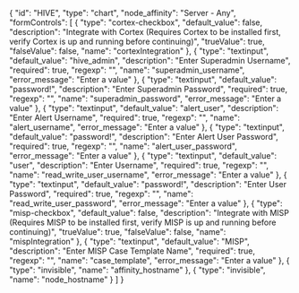 {
  "id": "HIVE",
  "type": "chart",
  "node_affinity": "Server - Any",
  "formControls": [
    {
      "type": "cortex-checkbox",
      "default_value": false,
      "description": "Integrate with Cortex (Requires Cortex to be installed first, verify Cortex is up and running before continuing)",
      "trueValue": true,
      "falseValue": false,
      "name": "cortexIntegration"
    },
    {
      "type": "textinput",
      "default_value": "hive_admin",
      "description": "Enter Superadmin Username",
      "required": true,
      "regexp": "",
      "name": "superadmin_username",
      "error_message": "Enter a value"
    },
    {
      "type": "textinput",
      "default_value": "password!",
      "description": "Enter Superadmin Password",
      "required": true,
      "regexp": "",
      "name": "superadmin_password",
      "error_message": "Enter a value"
    },
    {
      "type": "textinput",
      "default_value": "alert_user",
      "description": "Enter Alert Username",
      "required": true,
      "regexp": "",
      "name": "alert_username",
      "error_message": "Enter a value"
    },
    {
      "type": "textinput",
      "default_value": "password!",
      "description": "Enter Alert User Password",
      "required": true,
      "regexp": "",
      "name": "alert_user_password",
      "error_message": "Enter a value"
    },
    {
      "type": "textinput",
      "default_value": "user",
      "description": "Enter Username",
      "required": true,
      "regexp": "",
      "name": "read_write_user_username",
      "error_message": "Enter a value"
    },
    {
      "type": "textinput",
      "default_value": "password!",
      "description": "Enter User Password",
      "required": true,
      "regexp": "",
      "name": "read_write_user_password",
      "error_message": "Enter a value"
    },
    {
      "type": "misp-checkbox",
      "default_value": false,
      "description": "Integrate with MISP (Requires MISP to be installed first, verify MISP is up and running before continuing)",
      "trueValue": true,
      "falseValue": false,
      "name": "mispIntegration"
    },
    {
      "type": "textinput",
      "default_value": "MISP",
      "description": "Enter MISP Case Template Name",
      "required": true,
      "regexp": "",
      "name": "case_template",
      "error_message": "Enter a value"
    },
    {
      "type": "invisible",
      "name": "affinity_hostname"
    },
    {
      "type": "invisible",
      "name": "node_hostname"
    }
  ]
}
